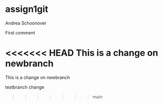 # assign1git
Andrea Schoonover 

First comment

<<<<<<< HEAD
This is a change on newbranch
=======

This is a change on newbranch

testbranch change
>>>>>>> main
